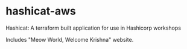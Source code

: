 # hashicat-aws
Hashicat: A terraform built application for use in Hashicorp workshops

Includes "Meow World, Welcome Krishna" website.


